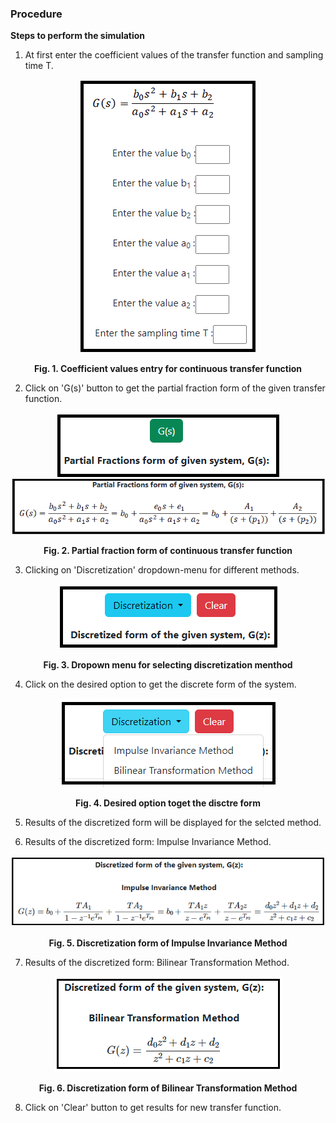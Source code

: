 ### Procedure

<b>Steps to perform the simulation</b>

										
1. At first enter the coefficient values of the transfer function and sampling time T. 

<div align="center">
<img class="img-fluid"  src="./images/Prod_1.png" alt="">

<b>Fig. 1. Coefficient values entry for continuous transfer function</b>						  
</div>

2. Click on 'G(s)' button to get the partial fraction form of the given transfer function.

<div align="center">
<img class="img-fluid"  src="./images/Prod_2.png" alt="">

</div>

<div align="center">
<img class="img-fluid"  src="./images/Prod_2_1.png" alt="">

<b>Fig. 2. Partial fraction form of continuous transfer function</b>							  
</div>

3. Clicking on 'Discretization' dropdown-menu for different methods.  

<div align="center">
<img class="img-fluid"  src="./images/Prod_3.png" alt="">

<b>Fig. 3. Dropown menu for selecting discretization menthod</b>							  
</div>

4. Click on the desired option to get the discrete form of the system.

<div align="center">
<img class="img-fluid"  src="./images/Prod_4.png" alt="">

<b>Fig. 4. Desired option toget the disctre form </b>						  
</div>
    
5. Results of the discretized form will be displayed for the selcted method.

6. Results of the discretized form: Impulse Invariance Method.

<div align="center">
<img class="img-fluid"  src="./images/Prod_5.png" alt="">

<b>Fig. 5. Discretization form of Impulse Invariance Method</b>						 
</div>

7. Results of the discretized form: Bilinear Transformation Method. 

<div align="center">
<img class="img-fluid"  src="./images/Prod_6.png" alt="">

<b>Fig. 6. Discretization form of Bilinear Transformation Method </b>						 
</div>

8. Click on 'Clear' button to get results for new transfer function.


<script id="MathJax-script" async src="https://cdn.jsdelivr.net/npm/mathjax@3/es5/tex-mml-chtml.js"></script>